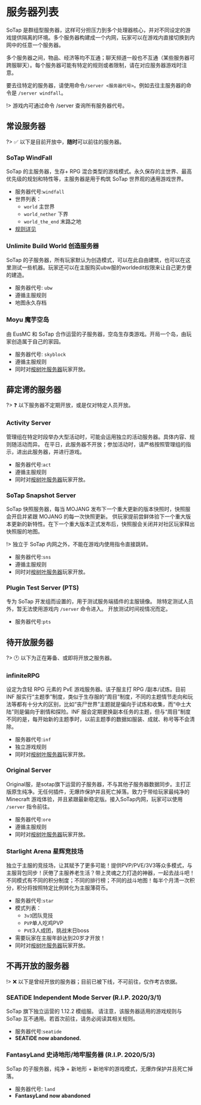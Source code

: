 # 服务器列表

SoTap 是群组型服务器，这样可分担压力到多个处理器核心，并对不同设定的游戏提供隔离的环境。多个服务器构建成一个内网，玩家可以在游戏内直接切换到内网中的任意一个服务器。

多个服务器之间，物品、经济等均不互通；聊天频道一般也不互通（某些服务器可跨服聊天）。每个服务器可能有特定的规则或者限制，请在对应服务器游戏时注意。

要去往特定的服务器，请使用命令`/server <服务器代号>`。例如去往主服务器的命令是 `/server windfall`。

!> 游戏内可通过命令 /server 查询所有服务器代号。

## 常设服务器

?> ✅ 以下是目前开放中，**随时**可以前往的服务器。

### SoTap WindFall

SoTap 的主服务器，生存+ RPG 混合类型的游戏模式。永久保存的主世界、最高优先级的规划和特性等，主服务器是用于构筑 SoTap 世界观的通用游戏世界。

- 服务器代号:`windfall`
- 世界列表：
    - `world` 主世界
    - `world_nether` 下界
    - `world_the_end` 末路之地
- [规则详见][1]

### Unlimite Build World 创造服务器

SoTap 的子服务器，所有玩家默认为创造模式，可以在此自由建筑，也可以在这里测试一些机器。玩家还可以在主服购买ubw服的worldedit权限来让自己更方便的建造。

- 服务器代号: `ubw`
- 遵循主服规则
- 地图永久存档

### Moyu 魔芋空岛

由 EusMC 和 SoTap 合作运营的子服务器，空岛生存类游戏。开局一个岛，由玩家创造属于自己的家园。

- 服务器代号: `skyblock`
- 遵循主服规则
- 同时对[桉树叶服务器][2]玩家开放。

## 薛定谔的服务器

?> ❓ 以下服务器不定期开放，或是仅对特定人员开放。

### Activity Server

管理组在特定时段举办大型活动时，可能会运用独立的活动服务器。具体内容、规则随活动而异。
在平日，此服务器不开放；参加活动时，请严格按照管理组的指示，进出此服务器，并进行游戏。

- 服务器代号:`act`
- 遵循主服规则
- 同时对[桉树叶服务器][2]玩家开放。

### SoTap Snapshot Server

SoTap 快照服务器，每当 MOJANG 发布下一个重大更新的版本快照时，快照服会开启并紧跟 MOJANG 的每一次快照更新。
供玩家提前尝鲜体验下一个重大版本更新的新特性。在下一个重大版本正式发布后，快照服会关闭并对社区玩家释出快照服的地图。

!> 独立于 SoTap 内网之外，不能在游戏内使用指令直接跳转。

- 服务器代号:`sns`
- 遵循主服规则
- 同时对[桉树叶服务器][2]玩家开放。

### Plugin Test Server (PTS)

专为 SoTap 开发组而设置的，用于测试服务端插件的主服镜像。
除特定测试人员外，暂无法使用游戏内 `/server` 命令进入。
开放测试时间视情况而定。

- 服务器代号:`pts`

## 待开放服务器

?> 🕐 以下为正在筹备、或即将开放之服务器。

### infiniteRPG

设定为含轻 RPG 元素的 PvE 游戏服务器。该子服主打 RPG /副本/试炼。目前 INF 服实行“主题季”制度，类似于生存服的“周目”制度，不同的主题情节走向和玩法等都有十分大的区别，比如“丧尸世界”主题就是偏向于试炼和收集，而“中土大陆”则是偏向于剧情和探险。INF 服会定期更换副本任务的主题，但与“周目”制度不同的是，每开始新的主题季时，以前主题季的数据如服装、成就、称号等不会清除。

- 服务器代号:`inf`
- 独立游戏规则
- 同时对[桉树叶服务器][2]玩家开放。

### Original Server

Original服，是sotap旗下运营的子服务器，不与其他子服务器数据同步。主打正版原生纯净。无任何插件，无爆炸保护并且死亡掉落。致力于带给玩家最纯净的 Minecraft 游戏体验，并且紧跟最新稳定版。接入SoTap内网，玩家可以使用 `/server` 指令前往。

- 服务器代号:`ore`
- 遵循主服规则
- 同时对[桉树叶服务器][2]玩家开放。

### Starlight Arena 星辉竞技场

独立于主服的竞技场，让其赋予了更多可能！提供PVP/PVE/3V3等众多模式，与主服背包同步！厌倦了主服养老生活？带上灵魂之力打造的神器，一起去战斗吧！不同模式有不同的积分制度；不同的排行榜；不同的战斗地图！每半个月清一次积分，积分将按照特定比例转化为主服薄荷币。

- 服务器代号:`star`
- 模式列表：
    - `3v3`团队竞技
    - `PVP`单人吃鸡PVP
    - `PVE`3人成团，挑战末日boss
- 需要玩家在主服年龄达到20岁才开放！
- 同时对[桉树叶服务器][2]玩家开放。

## 不再开放的服务器

!> ❌ 以下是曾经开放的服务器；目前已被下线，不可前往，仅作考古依据。

### SEATiDE Independent Mode Server (R.I.P. 2020/3/1)

SoTap 旗下独立运营的 1.12.2 模组服。 请注意，该服务器适用的游戏规则与 SoTap 互不通用。若首次前往，请务必阅读其相关规则。

- 服务器代号:`seatide`
- **SEATiDE now abandoned.**

### FantasyLand 史诗地形/地牢服务器 (R.I.P. 2020/5/3)

SoTap 的子服务器，纯净 + 新地形 + 新地牢的游戏模式，无爆炸保护并且死亡掉落。

- 服务器代号: `land`
- **FantasyLand now abandoned**

[1]:/rules.md
[2]:/getting-started/EusMC.md
